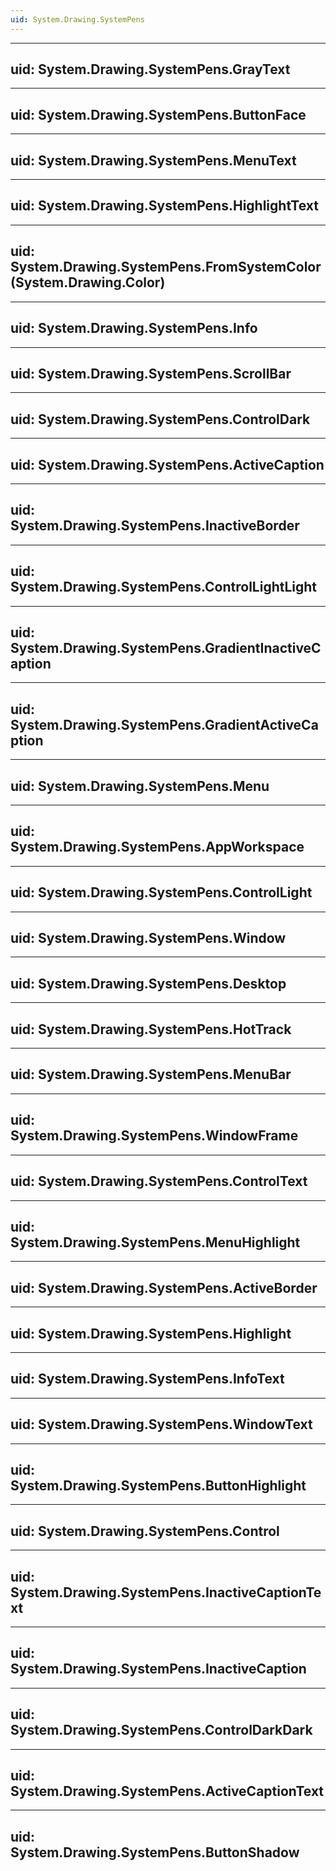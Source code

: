 ```yaml
---
uid: System.Drawing.SystemPens
---
```


---
uid: System.Drawing.SystemPens.GrayText
---

---
uid: System.Drawing.SystemPens.ButtonFace
---

---
uid: System.Drawing.SystemPens.MenuText
---

---
uid: System.Drawing.SystemPens.HighlightText
---

---
uid: System.Drawing.SystemPens.FromSystemColor(System.Drawing.Color)
---

---
uid: System.Drawing.SystemPens.Info
---

---
uid: System.Drawing.SystemPens.ScrollBar
---

---
uid: System.Drawing.SystemPens.ControlDark
---

---
uid: System.Drawing.SystemPens.ActiveCaption
---

---
uid: System.Drawing.SystemPens.InactiveBorder
---

---
uid: System.Drawing.SystemPens.ControlLightLight
---

---
uid: System.Drawing.SystemPens.GradientInactiveCaption
---

---
uid: System.Drawing.SystemPens.GradientActiveCaption
---

---
uid: System.Drawing.SystemPens.Menu
---

---
uid: System.Drawing.SystemPens.AppWorkspace
---

---
uid: System.Drawing.SystemPens.ControlLight
---

---
uid: System.Drawing.SystemPens.Window
---

---
uid: System.Drawing.SystemPens.Desktop
---

---
uid: System.Drawing.SystemPens.HotTrack
---

---
uid: System.Drawing.SystemPens.MenuBar
---

---
uid: System.Drawing.SystemPens.WindowFrame
---

---
uid: System.Drawing.SystemPens.ControlText
---

---
uid: System.Drawing.SystemPens.MenuHighlight
---

---
uid: System.Drawing.SystemPens.ActiveBorder
---

---
uid: System.Drawing.SystemPens.Highlight
---

---
uid: System.Drawing.SystemPens.InfoText
---

---
uid: System.Drawing.SystemPens.WindowText
---

---
uid: System.Drawing.SystemPens.ButtonHighlight
---

---
uid: System.Drawing.SystemPens.Control
---

---
uid: System.Drawing.SystemPens.InactiveCaptionText
---

---
uid: System.Drawing.SystemPens.InactiveCaption
---

---
uid: System.Drawing.SystemPens.ControlDarkDark
---

---
uid: System.Drawing.SystemPens.ActiveCaptionText
---

---
uid: System.Drawing.SystemPens.ButtonShadow
---
